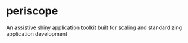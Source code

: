 # periscope
An assistive shiny application toolkit built for scaling and standardizing application development
